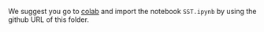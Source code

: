 We suggest you go to [colab](http://colab.research.google.com) and import the notebook `SST.ipynb` by using the github URL of this folder.
